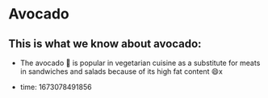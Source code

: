 # Avocado 

 ## This is what we know about avocado: 

 -  The avocado 🥑 is popular in vegetarian cuisine as a substitute for meats in sandwiches and salads because of its high fat content 😄x
 
 - time: 1673078491856